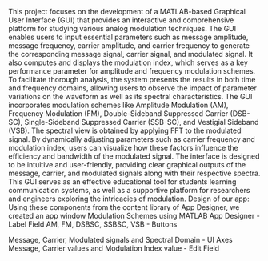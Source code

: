 This project focuses on the development of a MATLAB-based Graphical User Interface (GUI) that provides an interactive and comprehensive platform for studying various analog modulation techniques. The GUI enables users to input essential parameters such as message amplitude, message frequency, carrier amplitude, and carrier frequency to generate the corresponding message signal, carrier signal, and modulated signal. It also computes and displays the modulation index, which serves as a key performance parameter for amplitude and frequency modulation schemes. To facilitate thorough analysis, the system presents the results in both time and frequency domains, allowing users to observe the impact of parameter variations on the waveform as well as its spectral characteristics. The GUI incorporates modulation schemes like Amplitude Modulation (AM), Frequency Modulation (FM), Double-Sideband Suppressed Carrier (DSB-SC), Single-Sideband Suppressed Carrier (SSB-SC), and Vestigial Sideband (VSB). The spectral view is obtained by applying FFT to the modulated signal. By dynamically adjusting parameters such as carrier frequency and modulation index, users can visualize how these factors influence the efficiency and bandwidth of the modulated signal. The interface is designed to be intuitive and user-friendly, providing clear graphical outputs of the message, carrier, and modulated signals along with their respective spectra. This GUI serves as an effective educational tool for students learning communication systems, as well as a supportive platform for researchers and engineers exploring the intricacies of modulation.
Design of our app:
Using these components from the content library of App Designer, we created an app window
Modulation Schemes using MATLAB App Designer - Label Field
AM, FM, DSBSC, SSBSC, VSB - Buttons

Message, Carrier, Modulated signals and Spectral Domain - UI Axes
Message, Carrier values and Modulation Index value - Edit Field
